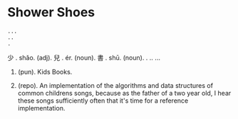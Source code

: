 # Shower Shoes
    ...
    ..
    .
少  . shǎo. (adj).
兒  . ér.   (noun).
書  . shū.  (noun).
    .
    ..
    ...
1. (pun).  Kids Books.

2. (repo). An implementation of the algorithms and
           data structures of common childrens songs,
           because as the father of a two year old,
           I hear these songs sufficiently often that
           it's time for a reference implementation.

